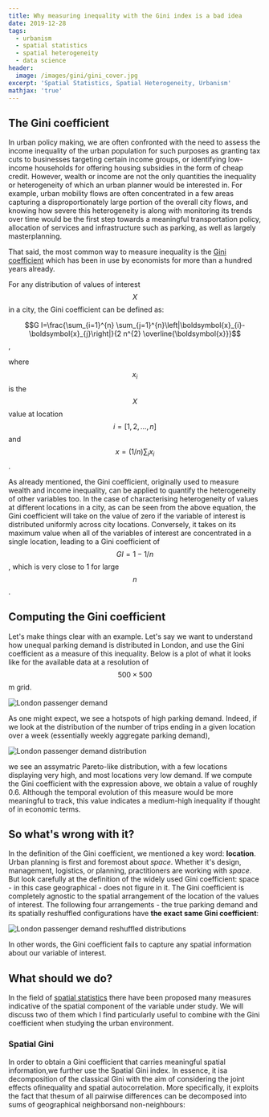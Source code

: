 ```yaml
---
title: Why measuring inequality with the Gini index is a bad idea
date: 2019-12-28
tags:
  - urbanism
  - spatial statistics
  - spatial heterogeneity
  - data science
header:
  image: /images/gini/gini_cover.jpg
excerpt: 'Spatial Statistics, Spatial Heterogeneity, Urbanism'
mathjax: 'true'
---
```


## The Gini coefficient

In urban policy making, we are often confronted with the need to assess the income inequality of the urban population for such purposes as granting tax cuts to businesses targeting certain income groups, or identifying low-income households for offering housing subsidies in the form of cheap credit.
However, wealth or income are not the only quantities the inequality or heterogeneity of which an urban planner would be interested in. For example, urban mobility flows are often concentrated in a few areas capturing a disproportionately large portion of the overall city flows, and knowing how severe this heterogeneity is along with monitoring its trends over time would be the first step towards a meaningful transportation policy, allocation of services and infrastructure such as parking, as well as largely masterplanning.

That said, the most common way to measure inequality is the [Gini coefficient](https://en.wikipedia.org/wiki/Gini_coefficient) which has been in use by economists for more than a hundred years already.

For any distribution of values of interest $$X$$ in a city, the Gini coefficient can be defined as:

$$G I=\frac{\sum_{i=1}^{n} \sum_{j=1}^{n}\left|\boldsymbol{x}_{i}-\boldsymbol{x}_{j}\right|}{2 n^{2} \overline{\boldsymbol{x}}}$$,

where $$x_i$$ is the $$X$$ value at location $$i=[1,2, \ldots, n]$$ and $$x=(1 / n) \sum_{i} x_{i}$$.

As already mentioned, the Gini coefficient, originally used to measure wealth and income inequality, can be  applied  to  quantify  the  heterogeneity  of  other  variables  too.  In  the  case  of characterising heterogeneity of values at different locations in a city, as can be seen from the above equation, the Gini coefficient will take on the value of zero if the variable of interest is distributed uniformly across city locations. Conversely, it takes on its maximum value when all of the variables of interest  are  concentrated  in  a  single  location,  leading  to  a  Gini  coefficient  of $$GI=1−1/n$$, which is very close to 1 for large $$n$$. 

## Computing the Gini coefficient

Let's make things clear with an example. Let's say we want to understand how unequal parking demand is distributed in London, and use the Gini coefficient as a measure of this inequality. Below is a plot of what it looks like for the available data at a resolution of $$500 \times 500$$m grid.

<img src="{{ site.url }}{{ site.baseurl }}/images/gini/sorted0.jpg" alt="London passenger demand">

As one might expect, we see a hotspots of high parking demand. Indeed, if we look at the distribution of the number of trips ending in a given location over a week (essentially weekly aggregate parking demand), 

<img src="{{ site.url }}{{ site.baseurl }}/images/gini/Flow_dist.jpg" alt="London passenger demand distribution">

we see an assymatric Pareto-like distribution, with a few locations displaying very high, and most locations very low demand. If we compute the Gini coefficient with the expression above, we obtain a value of roughly 0.6. Although the temporal evolution of this measure would be more meaningful to track, this value indicates a medium-high inequality if thought of in economic terms.

## So what's wrong with it?

In the definition of the Gini coefficient, we mentioned a key word: **location**. Urban planning is first and foremost about *space*. Whether it's design, management, logistics, or planning, practitioners are working with *space*. But look carefully at the definition of the widely used Gini coefficient: space - in this case geographical - does not figure in it. The Gini coefficient is completely agnostic to the spatial arrangement of the location of the values of interest. The following four arrangements - the true parking demand and its spatially reshuffled configurations have **the exact same Gini coefficient**:

<img src="{{ site.url }}{{ site.baseurl }}/images/gini/shuffled.jpg" alt="London passenger demand reshuffled distributions">

In other words, the Gini coefficient fails to capture any spatial information about our variable of interest.

## What should we do?

In the field of [spatial statistics](https://en.wikipedia.org/wiki/Spatial_analysis) there have been proposed many measures indicative of the spatial component of the variable under study. We will discuss two of them which I find particularly useful to combine with the Gini coefficient when studying the urban environment.

### Spatial Gini

In  order  to  obtain  a  Gini  coefficient  that  carries  meaningful  spatial  information,we further use the Spatial Gini index. In essence, it isa decomposition of the classical Gini with the aim of considering the joint effects ofinequality and spatial autocorrelation. More specifically, it exploits the fact that thesum of all pairwise differences can be decomposed into sums of geographical neighborsand non-neighbours:

